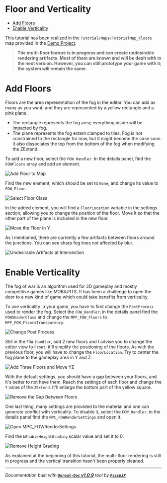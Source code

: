 # Floor and Verticality

- [Add Floors](#add-floors)
- [Enable Verticality](#enable-verticality)

This tutorial has been realized in the `Tutorial/Maps/TutorialMap_Floors` map provided in the [Demo Project](https://github.com/gandoulf/LayeredFOW_Demo).

> **The multi-floor feature is in progress and can create undesirable rendering artifacts. Most of them are known and
will be dealt with in the next version. However, you can still prototype your game with it; the system will remain the
same.**

# Add Floors

Floors are the area representation of the fog in the editor. You can add as many as you want, and they are represented
by a yellow rectangle and a pink plane.
* The rectangle represents the fog area; everything inside will be impacted by fog.
* The plane represents the fog extent clamped to tiles. Fog is not constrained to the rectangle for now, but it might
become the case soon. It also dissociates the top from the bottom of the fog when modifying the ZExtend.

To add a new floor, select the `FOW Handler`. In the details panel, find the `FOWFloors` array and add an element.

![Add Floor to Map](../../Assets/Tutorial/Floors_Verticality/1_AddFloorToMap.png)

Find the new element, which should be set to `None`, and change its value to `FOW_Floor`.

![Select Floor Class](../../Assets/Tutorial/Floors_Verticality/2_SelectFloorClass.png)

In the added element, you will find a `FloorLocation` variable in the settings section, allowing you to change the
position of the floor. Move it so that the other part of the plane is included in the new floor.

![Move the Floor in Y](../../Assets/Tutorial/Floors_Verticality/3_MoveTheFloorInY.png)

As I mentioned, there are currently a few artifacts between floors around the junctions. You can see sharp fog lines
not affected by blur.

![Undesirable Artifacts at Intersection](../../Assets/Tutorial/Floors_Verticality/4_UndersirableArtifactsAtIntersection.png)

# Enable Verticality

The fog of war is an algorithm used for 2D gameplay and mostly competitive games like MOBA/RTS. It has been a challenge
to open the door to a new kind of game which could take benefits from verticality.

To use verticality in your game, you have to first change the `PostProcess` used to render the fog. Select the `FOW_Handler`,
in the details panel find the `FOWShaderClass` and change the `MPP_FOW_Floors` to `MPP_FOW_FloorsTransparency`.

![Change Post Process](../../Assets/Tutorial/Floors_Verticality/5_ChangePostProcess.png)

Still in the `FOW_Handler`, add 2 new floors and I advise you to change the editor view to `Front`; it'll simplify the
positioning of the floors. As with the previous floor, you will have to change the `FloorLocation`. Try to center the
fog plane to the gameplay area in Y and Z.

![Add Three Floors and Move YZ](../../Assets/Tutorial/Floors_Verticality/6_AddThreeFloorAndMoveYZ.png)

With the default settings, you should have a gap between your floors, and it's better to not have them. Reach the settings
of each floor and change the `Y` value of the `ZExtend`. It'll enlarge the bottom part of the yellow square.

![Remove the Gap Between Floors](../../Assets/Tutorial/Floors_Verticality/7_RemoveTheBetweenFloor.png)

One last thing, many settings are provided to the material and one can generate conflict with verticality. To disable it,
select the `FOW_Handler`, in the details panel find the `MPC_FOWRenderSettings` and open it.

![Open MPC_FOWRenderSettings](../../Assets/Tutorial/Floors_Verticality/8_OpenMPC_FOWRenderSettings.png)

Find the `bEnableHeightGrading` scalar value and set it to 0.

![Remove Height Grading](../../Assets/Tutorial/Floors_Verticality/9_RemoveHeightGrading.png)

As explained at the beginning of this tutorial, the multi-floor rendering is still in progress and the vertical transition
hasn't been properly cleaned.

---
_Documentation built with [**`Unreal-Doc` v1.0.9**](https://github.com/PsichiX/unreal-doc) tool by [**`PsichiX`**](https://github.com/PsichiX)_